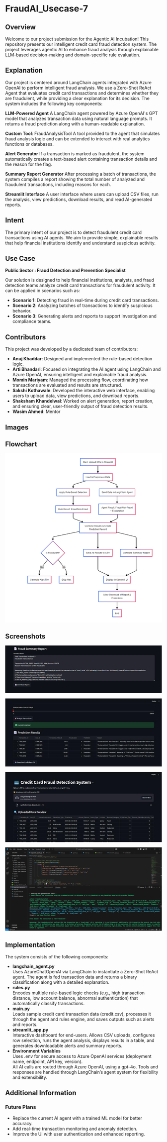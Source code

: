 # FraudAI_Usecase-7


## Overview
Welcome to our project submission for the Agentic AI Incubation! This repository presents our intelligent credit card fraud detection system. The project leverages agentic AI to enhance fraud analysis through explainable LLM-based decision-making and domain-specific rule evaluation.

## Explanation
Our project is centered around LangChain agents integrated with Azure OpenAI to perform intelligent fraud analysis. We use a Zero-Shot ReAct Agent that evaluates credit card transactions and determines whether they are fraudulent, while providing a clear explanation for its decision.
The system includes the following key components:   

**LLM-Powered Agent**
A LangChain agent powered by Azure OpenAI's GPT model that analyzes transaction data using natural language prompts. It returns a fraud prediction along with a human-readable explanation.  

**Custom Tool**: FraudAnalysisTool
A tool provided to the agent that simulates fraud analysis logic and can be extended to interact with real analytics functions or databases.  

**Alert Generator**
If a transaction is marked as fraudulent, the system automatically creates a text-based alert containing transaction details and the reason for the flag.  

**Summary Report Generator**
After processing a batch of transactions, the system compiles a report showing the total number of analyzed and fraudulent transactions, including reasons for each.  

**Streamlit Interface**
A user interface where users can upload CSV files, run the analysis, view predictions, download results, and read AI-generated reports.

## Intent
The primary intent of our project is to detect fraudulent credit card transactions using AI agents. We aim to provide simple, explainable results that help financial institutions identify and understand suspicious activity.

## Use Case
**Public Sector :
Fraud Detection and Prevention Specialist**
 
Our solution is designed to help financial institutions, analysts, and fraud detection teams analyze credit card transactions for fraudulent activity. It can be applied in scenarios such as:  
- **Scenario 1**: Detecting fraud in real-time during credit card transactions.
- **Scenario 2**: Analyzing batches of transactions to identify suspicious behavior.
- **Scenario 3**: Generating alerts and reports to support investigation and compliance teams.


## Contributors
This project was developed by a dedicated team of contributors:
- **Anuj Khaddar**: Designed and implemented the rule-based detection logic.
- **Arti Bhandari**: Focused on integrating the AI agent using LangChain and Azure OpenAI, ensuring intelligent and explainable fraud analysis.
- **Momin Mariyam**: Managed the processing flow, coordinating how transactions are evaluated and results are structured.
- **Sakshi Kothawale**: Developed the interactive web interface, enabling users to upload data, view predictions, and download reports.
- **Shaksham Khandelwal**: Worked on alert generation, report creation, and ensuring clear, user-friendly output of fraud detection results.
- **Wasim Ahmed**: Mentor

## Images
## Flowchart
![alt text](flowchart.png)
  
## Screenshots
![alt text](image1.png)    

![alt text](image3.jpg)    

![alt text](<image2.png>)

![alt text](<image4.png>)

## Implementation


The system consists of the following components:   
- **langchain_agent.py**  
Uses AzureChatOpenAI via LangChain to instantiate a Zero-Shot ReAct agent. The agent is fed transaction data and returns a binary classification along with a detailed explanation.  
- **rules.py**  
Encodes multiple rule-based logic checks (e.g., high transaction distance, low account balance, abnormal authentication) that automatically classify transactions.  
- **main.py**  
Loads sample credit card transaction data (credit.csv), processes it through the agent and rules engine, and saves outputs such as alerts and reports.  
- **streamlit_app.py**  
Interactive dashboard for end-users. Allows CSV uploads, configures row selection, runs the agent analysis, displays results in a table, and generates downloadable alerts and summary reports.  
- **Environment Variables**  
Uses .env for secure access to Azure OpenAI services (deployment name, endpoint, API key, version).  
All AI calls are routed through Azure OpenAI, using a gpt-4o. Tools and responses are handled through LangChain’s agent system for flexibility and extensibility.

## Additional Information
### Future Plans
- Replace the current AI agent with a trained ML model for better accuracy.
- Add real-time transaction monitoring and anomaly detection.
- Improve the UI with user authentication and enhanced reporting.
